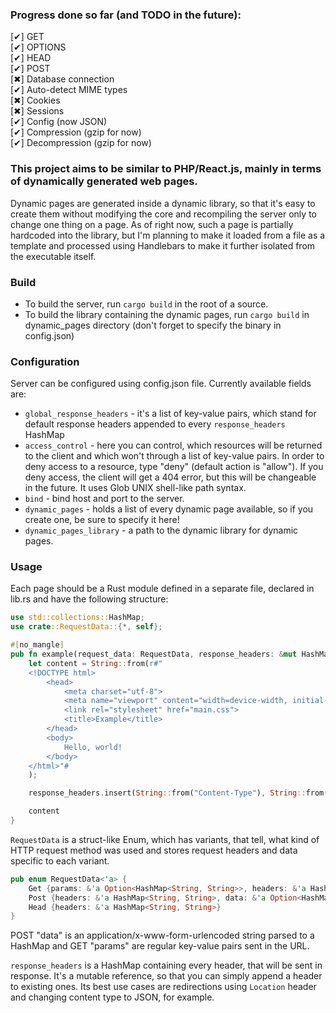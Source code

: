 ### Progress done so far (and TODO in the future):
[✔]   	GET<br>
[✔]   	OPTIONS<br>
[✔]   	HEAD<br>
[✔]   	POST<br>
[✖]   	Database connection<br>
[✔]	Auto-detect MIME types<br>
[✖]		Cookies<br>
[✖]		Sessions<br>
[✔]	Config (now JSON)<br>
[✔]     Compression (gzip for now)<br>
[✔]     Decompression (gzip for now)

### This project aims to be similar to PHP/React.js, mainly in terms of dynamically generated web pages.

Dynamic pages are generated inside a dynamic library, so that it's easy to create them without modifying
the core and recompiling the server only to change one thing on a page. As of right now, such a page is
partially hardcoded into the library, but I'm planning to make it loaded from a file as a template and
processed using Handlebars to make it further isolated from the executable itself.

### Build

- To build the server, run `cargo build` in the root of a source.
- To build the library containing the dynamic pages, run `cargo build` in dynamic_pages directory (don't forget to specify the binary in config.json)

### Configuration

Server can be configured using config.json file. Currently available fields are:

- `global_response_headers` - it's a list of key-value pairs, which stand for default response headers appended to every
`response_headers` HashMap
- `access_control` - here you can control, which resources will be returned to the client and which won't through a list
of key-value pairs. In order to deny access to a resource, type "deny" (default action is "allow"). If you deny access,
the client will get a 404 error, but this will be changeable in the future. It uses Glob UNIX shell-like path syntax.
- `bind` - bind host and port to the server.
- `dynamic_pages` - holds a list of every dynamic page available, so if you create one, be sure to specify it here!
- `dynamic_pages_library` - a path to the dynamic library for dynamic pages.

### Usage

Each page should be a Rust module defined in a separate file, declared in lib.rs and have the following structure:

```rust
use std::collections::HashMap;
use crate::RequestData::{*, self};

#[no_mangle]
pub fn example(request_data: RequestData, response_headers: &mut HashMap<String, String>) -> String {
    let content = String::from(r#"
    <!DOCTYPE html>
        <head>
            <meta charset="utf-8">
            <meta name="viewport" content="width=device-width, initial-scale=1.0">
            <link rel="stylesheet" href="main.css">
            <title>Example</title>
        </head>
        <body>
            Hello, world!
        </body>
    </html>"#
    );

    response_headers.insert(String::from("Content-Type"), String::from("text/html; charset=utf-8"));

    content
}
```

`RequestData` is a struct-like Enum, which has variants, that tell, what kind of HTTP request method was used and stores
request headers and data specific to each variant.

```rust
pub enum RequestData<'a> {
    Get {params: &'a Option<HashMap<String, String>>, headers: &'a HashMap<String, String>},
    Post {headers: &'a HashMap<String, String>, data: &'a Option<HashMap<String, String>>},
    Head {headers: &'a HashMap<String, String>}
}
```

POST "data" is an application/x-www-form-urlencoded string parsed to a HashMap and GET
"params" are regular key-value pairs sent in the URL.

`response_headers` is a HashMap containing every header, that will be sent in response. It's a mutable reference,
so that you can simply append a header to existing ones. Its best use cases are redirections using `Location` header and
changing content type to JSON, for example.